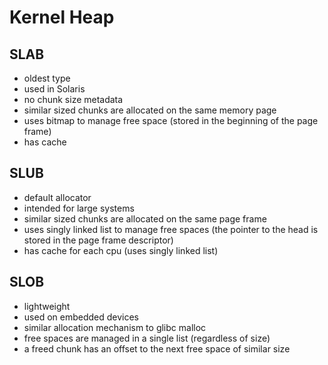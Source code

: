 # Kernel Heap

## SLAB

- oldest type
- used in Solaris
- no chunk size metadata
- similar sized chunks are allocated on the same memory page
- uses bitmap to manage free space (stored in the beginning of the page frame)
- has cache

## SLUB

- default allocator
- intended for large systems
- similar sized chunks are allocated on the same page frame
- uses singly linked list to manage free spaces (the pointer to the head is stored in the page frame descriptor)
- has cache for each cpu (uses singly linked list)


## SLOB

- lightweight
- used on embedded devices
- similar allocation mechanism to glibc malloc
- free spaces are managed in a single list (regardless of size)
- a freed chunk has an offset to the next free space of similar size
